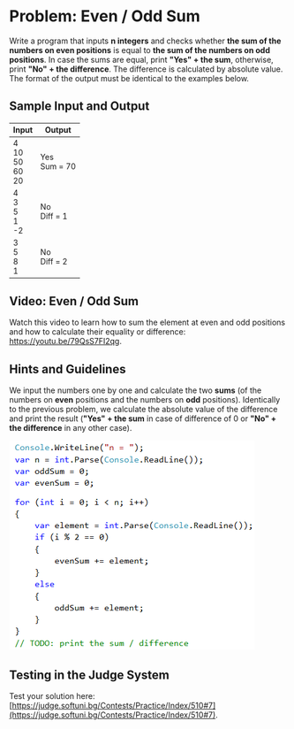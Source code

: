 # Problem: Even / Odd Sum

Write a program that inputs **n integers** and checks whether **the sum of the numbers on even positions** is equal to **the sum of the numbers on odd positions**. In case the sums are equal, print **"Yes" + the sum**, otherwise, print **"No" + the difference**. The difference is calculated by absolute value. The format of the output must be identical to the examples below.

## Sample Input and Output

| Input | Output |
| --- | --- |
| 4<br>10<br>50<br>60<br>20 | Yes<br>Sum = 70 |
| 4<br>3<br>5<br>1<br>-2 | No<br>Diff = 1 |
| 3<br>5<br>8<br>1 | No<br>Diff = 2 |

## Video: Even / Odd Sum

Watch this video to learn how to sum the element at even and odd positions and how to calculate their equality or difference: https://youtu.be/79QsS7FI2qg.

## Hints and Guidelines

We input the numbers one by one and calculate the two **sums** (of the numbers on **even** positions and the numbers on **odd** positions). Identically to the previous problem, we calculate the absolute value of the difference and print the result (**"Yes" + the sum** in case of difference of 0 or **"No" + the difference** in any other case).

![](/assets/chapter-5-images/08.Odd-even-sum-01.png)

## Testing in the Judge System

Test your solution here: [https://judge.softuni.bg/Contests/Practice/Index/510#7](https://judge.softuni.bg/Contests/Practice/Index/510#7).
